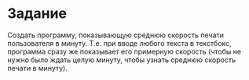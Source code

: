 # Задание

Создать программу, показывающую среднюю скорость печати пользователя в минуту. Т.е. при вводе любого текста в текстбокс, программа сразу же показывает его примерную скорость (чтобы не нужно было ждать целую минуту, чтобы узнать среднюю скорость печати в минуту).